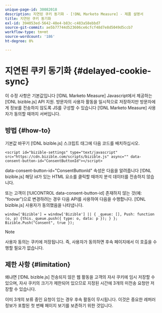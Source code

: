 ```yaml
---
unique-page-id: 30082018
description: 지연된 쿠키 동기화 - [!DNL Marketo Measure] - 제품 설명서
title: 지연된 쿠키 동기화
exl-id: 394053ed-5642-48e4-b83c-c483a58ebbd7
source-git-commit: ae5b77744d523606ce6cfcf48d7e8d5049d5ccb7
workflow-type: tm+mt
source-wordcount: '186'
ht-degree: 0%

---
```


# 지연된 쿠키 동기화 {#delayed-cookie-sync}

이 수정 사항은 기본값입니다 [!DNL Marketo Measure] Javascript에서 제공하는 [!DNL bizible.js] API 지원. 방문자의 사용자 활동을 일시적으로 저장하지만 방문자에게 정보를 전송하지 않도록 JS를 구성할 수 있습니다 [!DNL Marketo Measure] 사용자가 동의할 때까지 서버입니다.

## 방법 {#how-to}

기본값 바꾸기 [!DNL bizible.js] 스크립트 태그에 다음 코드를 배치하십시오.

`<script id="bizible-settings" type="text/javascript" src="https://cdn.bizible.com/scripts/bizible.js" async="" data-consent-button-id="ConsentButtonId"></script>`

data-consent-button-id=&quot;ConsentButtonId&quot; 속성은 다음을 알려줍니다 [!DNL bizible.js] 해당 id가 있는 HTML 요소를 클릭할 때까지 분석 데이터를 전송하지 않습니다.

또는 고객이 [!UICONTROL data-consent-button-id] 존재하지 않는 것(예: &quot;foovar&quot;)으로 변경하려는 경우 다음 API를 사용하여 다음을 수행합니다. [!DNL bizible.js] 사용자가 동의했음을 나타냅니다.

`window['Bizible'] = window['Bizible'] || { _queue: [], Push: function (o, p) {this._queue.push({ type: o, data: p }); } };`
`Bizible.Push("Consent", true });`

>[!NOTE]
>
>사용자 동의는 쿠키에 저장됩니다. 즉, 사용자가 동의하면 후속 페이지에서 이 호출을 수행할 필요가 없습니다.

## 제한 사항 {#limitation}

왜냐면 [!DNL bizible.js] 전송되지 않은 웹 활동을 고객의 자사 쿠키에 임시 저장할 수 있으며, 자사 쿠키의 크기가 제한되어 있으므로 지정된 시간에 3개의 미전송 요청만 저장할 수 있습니다.

이미 3개의 보류 중인 요청이 있는 경우 후속 활동이 무시됩니다. 이것은 중요한 레퍼러 정보가 포함된 첫 번째 페이지 보기를 보존하기 위한 것입니다.
